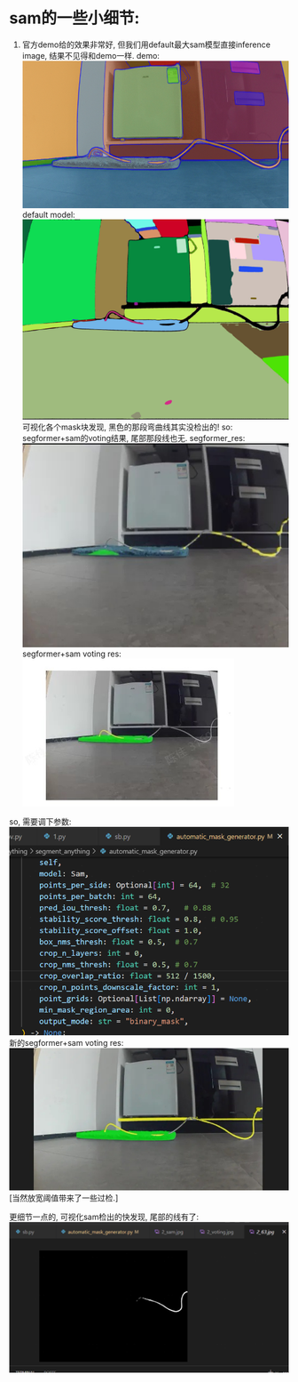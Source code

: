 # sam的一些小细节:
  1. 官方demo给的效果非常好, 但我们用default最大sam模型直接inference image,
结果不见得和demo一样.
demo: ![y](y.PNG)
default model:![d](d.JPG)
可视化各个mask块发现, 黑色的那段弯曲线其实没检出的!
so: segformer+sam的voting结果, 尾部那段线也无.
segformer_res: ![3](3.JPG)
segformer+sam voting res:![2](2.JPG)

so, 需要调下参数:![4](4.PNG)
新的segformer+sam voting res:![1](1.JPG)
[当然放宽阈值带来了一些过检.]

更细节一点的, 可视化sam检出的快发现, 尾部的线有了:![5](5.PNG)










